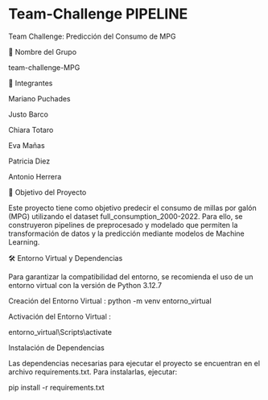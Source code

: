 # Team-Challenge PIPELINE

Team Challenge: Predicción del Consumo de MPG

📌 Nombre del Grupo

team-challenge-MPG

👥 Integrantes

Mariano Puchades

Justo Barco 

Chiara Totaro

Eva Mañas

Patricia Diez

Antonio Herrera

🎯 Objetivo del Proyecto

Este proyecto tiene como objetivo predecir el consumo de millas por galón (MPG) utilizando el dataset full_consumption_2000-2022. Para ello, se construyeron pipelines de preprocesado y modelado que permiten la transformación de datos y la predicción mediante modelos de Machine Learning.

🛠 Entorno Virtual y Dependencias

Para garantizar la compatibilidad del entorno, se recomienda el uso de un entorno virtual con la versión de Python 3.12.7

Creación del Entorno Virtual : python -m venv entorno_virtual

Activación del Entorno Virtual :

entorno_virtual\Scripts\activate

Instalación de Dependencias

Las dependencias necesarias para ejecutar el proyecto se encuentran en el archivo requirements.txt. Para instalarlas, ejecutar:

pip install -r requirements.txt



